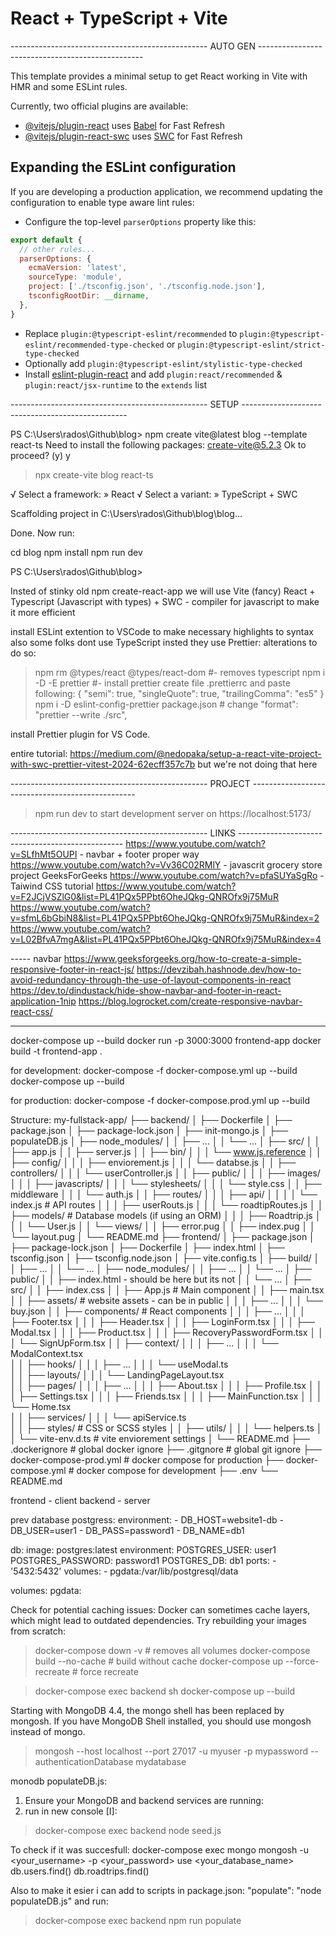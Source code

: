 # React + TypeScript + Vite
------------------------------------------------- AUTO GEN -------------------------------------------------


This template provides a minimal setup to get React working in Vite with HMR and some ESLint rules.

Currently, two official plugins are available:

- [@vitejs/plugin-react](https://github.com/vitejs/vite-plugin-react/blob/main/packages/plugin-react/README.md) uses [Babel](https://babeljs.io/) for Fast Refresh
- [@vitejs/plugin-react-swc](https://github.com/vitejs/vite-plugin-react-swc) uses [SWC](https://swc.rs/) for Fast Refresh

## Expanding the ESLint configuration

If you are developing a production application, we recommend updating the configuration to enable type aware lint rules:

- Configure the top-level `parserOptions` property like this:

```js
export default {
  // other rules...
  parserOptions: {
    ecmaVersion: 'latest',
    sourceType: 'module',
    project: ['./tsconfig.json', './tsconfig.node.json'],
    tsconfigRootDir: __dirname,
  },
}
```

- Replace `plugin:@typescript-eslint/recommended` to `plugin:@typescript-eslint/recommended-type-checked` or `plugin:@typescript-eslint/strict-type-checked`
- Optionally add `plugin:@typescript-eslint/stylistic-type-checked`
- Install [eslint-plugin-react](https://github.com/jsx-eslint/eslint-plugin-react) and add `plugin:react/recommended` & `plugin:react/jsx-runtime` to the `extends` list


------------------------------------------------- SETUP -------------------------------------------------


PS C:\Users\rados\Github\blog> npm create vite@latest blog --template react-ts
Need to install the following packages:
create-vite@5.2.3
Ok to proceed? (y) y


> npx
> create-vite blog react-ts

√ Select a framework: » React
√ Select a variant: » TypeScript + SWC

Scaffolding project in C:\Users\rados\Github\blog\blog...

Done. Now run:

  cd blog
  npm install
  npm run dev

PS C:\Users\rados\Github\blog>


Insted of stinky old npm create-react-app we will use Vite (fancy)
React + Typescript (Javascript with types) + SWC - compiler for javascript to make it more efficient

install ESLint extention to VSCode to make necessary highlights to syntax
also some folks dont use TypeScript insted they use Prettier: 
alterations to do so:
> npm rm @types/react @types/react-dom   #- removes typescript
> npm i -D -E prettier #- install prettier
> create file .prettierrc and paste following: 
{
  "semi": true,
  "singleQuote": true,
  "trailingComma": "es5"
}
> npm i -D eslint-config-prettier
> package.json  # change
"format": "prettier --write ./src",

install Prettier plugin for VS Code.

entire tutorial: 
https://medium.com/@nedopaka/setup-a-react-vite-project-with-swc-prettier-vitest-2024-62ecff357c7b
but we're not doing that here

------------------------------------------------- PROJECT -------------------------------------------------


> npm run dev
to start development server on https://localhost:5173/

------------------------------------------------- LINKS -------------------------------------------------
https://www.youtube.com/watch?v=SLfhMt5OUPI - navbar + footer proper way
https://www.youtube.com/watch?v=Vv36C02RMlY - javascrit grocery store project GeeksForGeeks
https://www.youtube.com/watch?v=pfaSUYaSgRo - Taiwind CSS tutorial
https://www.youtube.com/watch?v=F2JCjVSZlG0&list=PL41PQx5PPbt6OheJQkg-QNROfx9j75MuR
https://www.youtube.com/watch?v=sfmL6bGbiN8&list=PL41PQx5PPbt6OheJQkg-QNROfx9j75MuR&index=2
https://www.youtube.com/watch?v=L02BfvA7mgA&list=PL41PQx5PPbt6OheJQkg-QNROfx9j75MuR&index=4


----- navbar
https://www.geeksforgeeks.org/how-to-create-a-simple-responsive-footer-in-react-js/
https://devzibah.hashnode.dev/how-to-avoid-redundancy-through-the-use-of-layout-components-in-react
https://dev.to/dindustack/hide-show-navbar-and-footer-in-react-application-1nip
https://blog.logrocket.com/create-responsive-navbar-react-css/



-----
docker-compose up --build
docker run -p 3000:3000 frontend-app
docker build -t frontend-app .

for development:
docker-compose -f docker-compose.yml up --build
docker-compose up --build

for production:
docker-compose -f docker-compose.prod.yml up --build


Structure:
my-fullstack-app/
├── backend/
│   ├── Dockerfile
│   ├── package.json
│   ├── package-lock.json
│   ├── init-mongo.js
│   ├── populateDB.js
│   ├── node_modules/
│   │   ├── ...
│   │   └── ...
│   ├── src/
│   │   ├── app.js
│   │   ├── server.js
│   │   ├── bin/
│   │   │   └── www.js.reference
│   │   ├── config/
│   │   │   ├── enviorement.js
│   │   │   └── databse.js
│   │   ├── controllers/
│   │   │   └── userController.js
│   │   ├── public/
│   │   │   ├── images/
│   │   │   ├── javascripts/
│   │   │   └── stylesheets/
│   │   │       └── style.css
│   │   ├── middleware
│   │   │   └── auth.js
│   │   ├── routes/
│   │   │   ├── api/
│   │   │   │   └── index.js    # API routes
│   │   │   ├── userRouts.js
│   │   │   └── roadtipRoutes.js
│   │   ├── models/             # Database models (if using an ORM)
│   │   │   ├── Roadtrip.js
│   │   │   └── User.js
│   │   └── views/
│   │       ├── error.pug
│   │       ├── index.pug
│   │       └── layout.pug
│   └── README.md
├── frontend/
│   ├── package.json
│   ├── package-lock.json
│   ├── Dockerfile
│   ├── index.html
│   ├── tsconfig.json
│   ├── tsconfig.node.json
│   ├── vite.config.ts
│   ├── build/
│   │   ├── ...
│   │   └── ...
│   ├── node_modules/
│   │   ├── ...
│   │   └── ...
│   ├── public/
│   │   ├── index.html - should be here but its not
│   │   └── ...
│   ├── src/
│   │   ├── index.css
│   │   ├── App.js              # Main component
│   │   ├── main.tsx            
│   │   ├── assets/             # website assets - can be in public
│   │   │   ├── ...
│   │   │   └── buy.json
│   │   ├── components/         # React components
│   │   │   ├── ...
│   │   │   ├── Footer.tsx
│   │   │   ├── Header.tsx
│   │   │   ├── LoginForm.tsx
│   │   │   ├── Modal.tsx
│   │   │   ├── Product.tsx
│   │   │   ├── RecoveryPasswordForm.tsx
│   │   │   └── SignUpForm.tsx
│   │   ├── context/
│   │   │   ├── ...
│   │   │   └── ModalContext.tsx           
│   │   ├── hooks/
│   │   │   ├── ...
│   │   │   └── useModal.ts           
│   │   ├── layouts/
│   │   │   └── LandingPageLayout.tsx           
│   │   ├── pages/
│   │   │   ├── ...
│   │   │   ├── About.tsx
│   │   │   ├── Profile.tsx
│   │   │   ├── Settings.tsx
│   │   │   ├── Friends.tsx
│   │   │   ├── MainFunction.tsx
│   │   │   └── Home.tsx            
│   │   ├── services/
│   │   │   └── apiService.ts          
│   │   ├── styles/             # CSS or SCSS styles
│   │   ├── utils/
│   │   │   └── helpers.ts
│   │   └── vite-env.d.ts       # vite enviorement settings
│   └── README.md
├── .dockerignore               # global docker ignore 
├── .gitgnore                   # global git ignore
├── docker-compose-prod.yml     # docker compose for production
├── docker-compose.yml          # docker compose for development
├── .env
└── README.md



frontend - client
backend - server

prev database postgress:
    environment:
      - DB_HOST=website1-db
      - DB_USER=user1
      - DB_PASS=password1
      - DB_NAME=db1

db:
    image: postgres:latest
    environment:
      POSTGRES_USER: user1
      POSTGRES_PASSWORD: password1
      POSTGRES_DB: db1
    ports:
      - '5432:5432'
    volumes:
      - pgdata:/var/lib/postgresql/data

volumes:
  pgdata:


Check for potential caching issues:
Docker can sometimes cache layers, which might lead to outdated dependencies. Try rebuilding your images from scratch:
> docker-compose down -v             # removes all volumes
> docker-compose build --no-cache    # build without cache
> docker-compose up --force-recreate # force recreate

> docker-compose exec backend sh
> docker-compose up --build


Starting with MongoDB 4.4, the mongo shell has been replaced by mongosh. If you have MongoDB Shell installed, you should use mongosh instead of mongo.
> mongosh --host localhost --port 27017 -u myuser -p mypassword --authenticationDatabase mydatabase


monodb populateDB.js:
1. Ensure your MongoDB and backend services are running:
2. run in new console [I]:
> docker-compose exec backend node seed.js

To check if it was succesfull:
docker-compose exec mongo mongosh -u <your_username> -p <your_password>
use <your_database_name>
db.users.find()
db.roadtrips.find()

Also to make it esier i can add to scripts in package.json:
"populate": "node populateDB.js"
and run:
> docker-compose exec backend npm run populate
